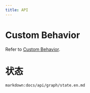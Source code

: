 ```yaml
---
title: API
---
```


# Custom Behavior

Refer to [Custom Behavior](/en/docs/manual/middle/states/custom-behavior).

# 状态

`markdown:docs/api/graph/state.en.md`
